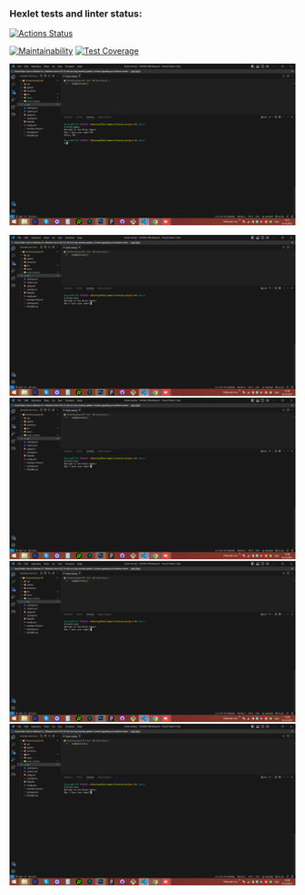 ### Hexlet tests and linter status:
[![Actions Status](https://github.com/MikhailKup/frontend-project-44/workflows/hexlet-check/badge.svg)](https://github.com/MikhailKup/frontend-project-44/actions)

[![Maintainability](https://api.codeclimate.com/v1/badges/1b7ae31d1674576ba4ed/maintainability)](https://codeclimate.com/github/MikhailKup/frontend-project-44/maintainability)
[![Test Coverage](https://api.codeclimate.com/v1/badges/1b7ae31d1674576ba4ed/test_coverage)](https://codeclimate.com/github/MikhailKup/frontend-project-44/test_coverage)



<!-- Asciinema -->
<!-- 1. Brain-games -->
![Работа команды brain-games](/demo/brain-games_1.jpg)

<!-- 2. Brain-even -->
![Запуск команды brain-even](/demo/brain-even_1.jpg)
![Начало игры](/demo/brain-even_1.jpg)
![Результат выигрыша](/demo/brain-even_1.jpg)
![Результат проигрыша](/demo/brain-even_1.jpg)
